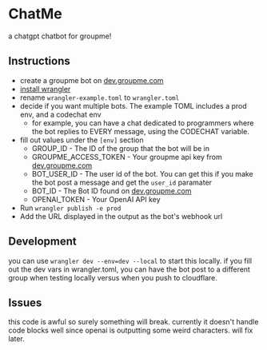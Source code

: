 # ChatMe

a chatgpt chatbot for groupme!

## Instructions

- create a groupme bot on [dev.groupme.com](https://dev.groupme.com/) 
- [install wrangler](https://developers.cloudflare.com/workers/wrangler/install-and-update/)
- rename `wrangler-example.toml` to `wrangler.toml`
- decide if you want multiple bots. The example TOML includes a prod env, and a codechat env
  - for example, you can have a chat dedicated to programmers where the bot replies to EVERY message, using the CODECHAT variable.
- fill out values under the `[env]` section
  - GROUP_ID - The ID of the group that the bot will be in
  - GROUPME_ACCESS_TOKEN - Your groupme api key from [dev.groupme.com](https://dev.groupme.com/)
  - BOT_USER_ID - The user id of the bot. You can get this if you make the bot post a message and get the `user_id` paramater
  - BOT_ID - The Bot ID found on [dev.groupme.com](https://dev.groupme.com/)
  - OPENAI_TOKEN - Your OpenAI API key 
- Run `wrangler publish -e prod`
- Add the URL displayed in the output as the bot's webhook url

## Development

you can use `wrangler dev --env=dev --local` to start this locally. if you fill out the dev vars in wrangler.toml, you can have the bot post to a different group when testing locally versus when you push to cloudflare.

## Issues

this code is awful so surely something will break. currently it doesn't handle code blocks well since openai is outputting some weird characters. will fix later.
